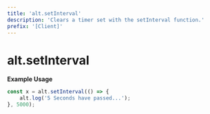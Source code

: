 ```yaml
---
title: 'alt.setInterval'
description: 'Clears a timer set with the setInterval function.'
prefix: '[Client]'
---
```


# alt.setInterval

**Example Usage**

```js
const x = alt.setInterval(() => {
    alt.log('5 Seconds have passed...');
}, 5000);
```
